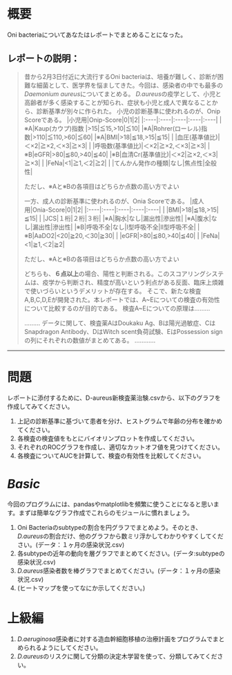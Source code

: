 # 概要
Oni bacteriaについてあなたはレポートでまとめることになった。

レポートの説明：
---------------------------------------
> 昔から2月3日付近に大流行するOni bacteriaは、培養が難しく、診断が困難な細菌として、医学界を悩ましてきた。今回は、感染者の中でも最多の*Daemonium aureus*についてまとめる。
> *D.aureus*の疫学として、小児と高齢者が多く感染することが知られ、症状も小児と成人で異なることから、診断基準が別々に作られた。
> 小児の診断基準に使われるのが、Onip Scoreである。
> |小児用|Onip-Score|0|1|2|
> |:----|:----|:----|:----|:----|
> |※A|Kaup(カウプ)指数 |>15|≦15,>10|≦10|
> |※A|Rohrer(ローレル)指数|>110|≦110,>60|≦60|
> |※A|BMI|>18|≦18,>15|≦15|
> | |血圧(基準値比)|＜×2|≧×2,＜×3|≧×3|
> | |呼吸数(基準値比)|＜×2|≧×2,＜×3|≧×3|
> |※B|eGFR|>80|≦80,>40|≦40|
> |※B|血清Cr(基準値比)|＜×2|≧×2,＜×3|≧×3|
> | |FeNa|<1|≧1,＜2|≧2|
> | |てんかん発作の種類|なし|焦点性|全般性|
> 
> ただし、※Aと※Bの各項目はどちらか点数の高い方でよい
> 
> 一方、成人の診断基準に使われるのが、Onia Scoreである。
> |成人用|Onia-Score|0|1|2|
> |:----|:----|:----|:----|:----|
> | |BMI|>18|≦18,>15|≦15|
> | |JCS|１桁|２桁|３桁|
> |※A|胸水|なし|漏出性|滲出性|
> |※A|腹水|なし|漏出性|滲出性|
> |※B|呼吸不全|なし|I型呼吸不全|II型呼吸不全|
> |※B|AaDO2|<20|≧20,＜30|≧30|
> | |eGFR|>80|≦80,>40|≦40|
> | |FeNa|<1|≧1,＜2|≧2|
> 
> ただし、※Aと※Bの各項目はどちらか点数の高い方でよい
> 
> どちらも、**６点以上**の場合、陽性と判断される。このスコアリングシステムは、疫学から判断され、精度が高いという利点がある反面、臨床上煩雑で使いづらいというデメリットが存在する。
> そこで、新たな検査A,B,C,D,Eが開発された。本レポートでは、A\~Eについての検査の有効性について比較するのが目的である。
> 検査A\~Eについての原理は………
> 
> ………
> データに関して、検査薬AはDoukaku Ag、Bは陽光過敏症、CはSnapdragon Antibody、DはWitch scent負荷試験、EはPossession signの列にそれぞれの数値がまとめてある。
> …………
---------------------------------------

# 問題
レポートに添付するために、D-aureus新検査薬治験.csvから、以下のグラフを作成してみてください。
1. 上記の診断基準に基づいて患者を分け、ヒストグラムで年齢の分布を確かめてください。
2. 各検査の検査値をもとにバイオリンプロットを作成してください。
3. それぞれのROCグラフを作成し、適切なカットオフ値を見つけてください。
4. 各検査についてAUCを計算して、検査の有効性を比較してください。

# *Basic*
今回のプログラムには、pandasやmatplotlibを頻繁に使うことになると思います。まずは簡単なグラフ作成でこれらのモジュールに慣れましょう。
1. Oni Bacteriaのsubtypeの割合を円グラフでまとめよう。そのとき、*D.aureus*の割合だけ、他のグラフから数ミリ浮かしてわかりやすくしてください。(データ：１ヶ月の感染状況.csv)
2. 各subtypeの近年の動向を層グラフでまとめてください。(データ:subtypeの感染状況.csv)
3. *D.aureus*感染者数を棒グラフでまとめてください。(データ：１ヶ月の感染状況.csv)
4. (ヒートマップを使ってなにか示してください。)


# 上級編
1. *D.aeruginosa*感染者に対する造血幹細胞移植の治療計画をプログラムでまとめられるようにしてください。
2. *D.aureus*のリスクに関して分類の決定木学習を使って、分類してみてください。

